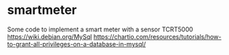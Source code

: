 # smartmeter
Some code to implement a smart meter with a sensor TCRT5000
https://wiki.debian.org/MySql
https://chartio.com/resources/tutorials/how-to-grant-all-privileges-on-a-database-in-mysql/
